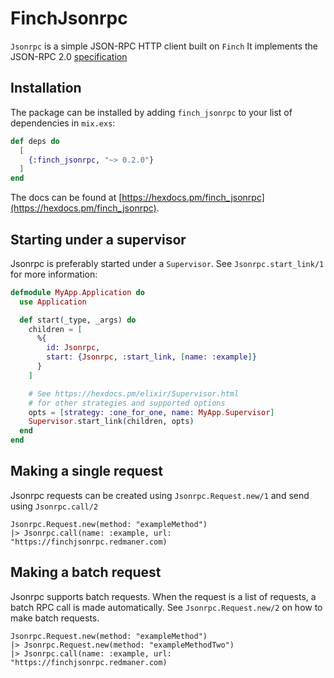 # FinchJsonrpc

`Jsonrpc` is a simple JSON-RPC HTTP client built on `Finch` It implements the JSON-RPC 2.0 [specification](https://www.jsonrpc.org/)

## Installation

The package can be installed
by adding `finch_jsonrpc` to your list of dependencies in `mix.exs`:

```elixir
def deps do
  [
    {:finch_jsonrpc, "~> 0.2.0"}
  ]
end
```

The docs can be found at [https://hexdocs.pm/finch_jsonrpc](https://hexdocs.pm/finch_jsonrpc).


## Starting under a supervisor
Jsonrpc is preferably started under a `Supervisor`. See `Jsonrpc.start_link/1` for more information:

```elixir
defmodule MyApp.Application do
  use Application

  def start(_type, _args) do
    children = [
      %{
        id: Jsonrpc,
        start: {Jsonrpc, :start_link, [name: :example]}
      }
    ]

    # See https://hexdocs.pm/elixir/Supervisor.html
    # for other strategies and supported options
    opts = [strategy: :one_for_one, name: MyApp.Supervisor]
    Supervisor.start_link(children, opts)
  end
end
```

## Making a single request
Jsonrpc requests can be created using `Jsonrpc.Request.new/1` and send using `Jsonrpc.call/2`

```
Jsonrpc.Request.new(method: "exampleMethod")
|> Jsonrpc.call(name: :example, url: "https://finchjsonrpc.redmaner.com)
```

## Making a batch request
Jsonrpc supports batch requests. When the request is a list of requests, a batch RPC call is made automatically.
See `Jsonrpc.Request.new/2` on how to make batch requests.

```
Jsonrpc.Request.new(method: "exampleMethod")
|> Jsonrpc.Request.new(method: "exampleMethodTwo")
|> Jsonrpc.call(name: :example, url: "https://finchjsonrpc.redmaner.com)
```
